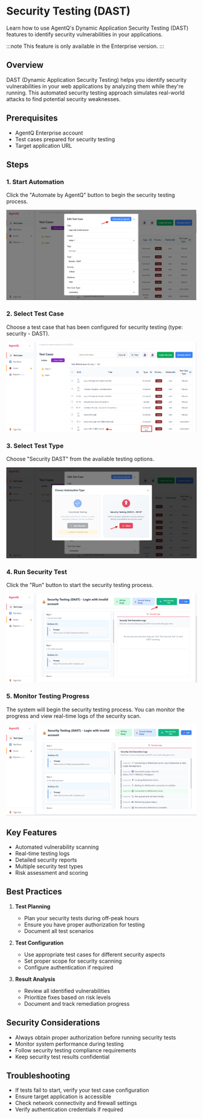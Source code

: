 # Security Testing (DAST)

Learn how to use AgentQ's Dynamic Application Security Testing (DAST) features to identify security vulnerabilities in your applications.

:::note
This feature is only available in the Enterprise version.
:::

## Overview
DAST (Dynamic Application Security Testing) helps you identify security vulnerabilities in your web applications by analyzing them while they're running. This automated security testing approach simulates real-world attacks to find potential security weaknesses.

## Prerequisites
- AgentQ Enterprise account
- Test cases prepared for security testing
- Target application URL

## Steps

### 1. Start Automation
Click the "Automate by AgentQ" button to begin the security testing process.

![Start Automation](/img/tutorial/Dast%20Testing/click%20button%20automate%20by%20AgentQ.png)

### 2. Select Test Case
Choose a test case that has been configured for security testing (type: security - DAST).

![Select Test Case](/img/tutorial/Dast%20Testing/select%20test%20case%20dengan%20type%20security%20-%20dast.png)

### 3. Select Test Type
Choose "Security DAST" from the available testing options.

![Select DAST](/img/tutorial/Dast%20Testing/Select%20security%20dast.png)

### 4. Run Security Test
Click the "Run" button to start the security testing process.

![Run Test](/img/tutorial/Dast%20Testing/click%20button%20run.png)

### 5. Monitor Testing Progress
The system will begin the security testing process. You can monitor the progress and view real-time logs of the security scan.

![Testing Progress](/img/tutorial/Dast%20Testing/Proses%20security%20testing%20and%20log.png)

## Key Features
- Automated vulnerability scanning
- Real-time testing logs
- Detailed security reports
- Multiple security test types
- Risk assessment and scoring

## Best Practices
1. **Test Planning**
   - Plan your security tests during off-peak hours
   - Ensure you have proper authorization for testing
   - Document all test scenarios

2. **Test Configuration**
   - Use appropriate test cases for different security aspects
   - Set proper scope for security scanning
   - Configure authentication if required

3. **Result Analysis**
   - Review all identified vulnerabilities
   - Prioritize fixes based on risk levels
   - Document and track remediation progress

## Security Considerations
- Always obtain proper authorization before running security tests
- Monitor system performance during testing
- Follow security testing compliance requirements
- Keep security test results confidential

## Troubleshooting
- If tests fail to start, verify your test case configuration
- Ensure target application is accessible
- Check network connectivity and firewall settings
- Verify authentication credentials if required